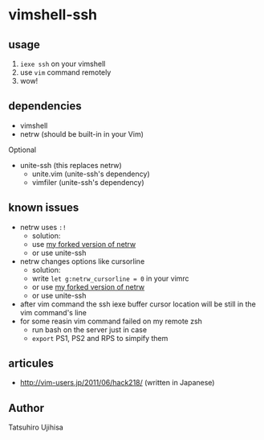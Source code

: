 # vimshell-ssh

## usage

1. `iexe ssh` on your vimshell
2. use `vim` command remotely
3. wow!

## dependencies

* vimshell
* netrw (should be built-in in your Vim)

Optional

* unite-ssh (this replaces netrw)
    * unite.vim (unite-ssh's dependency)
    * vimfiler (unite-ssh's dependency)

## known issues

* netrw uses `:!`
    * solution:
    * use [my forked version of netrw](https://github.com/ujihisa/netrw.vim)
    * or use unite-ssh
* netrw changes options like cursorline
    * solution:
    * write `let g:netrw_cursorline = 0` in your vimrc
    * or use [my forked version of netrw](https://github.com/ujihisa/netrw.vim)
    * or use unite-ssh
* after vim command the ssh iexe buffer cursor location will be still in the vim command's line
* for some reasin vim command failed on my remote zsh
    * run bash on the server just in case
    * `export` PS1, PS2 and RPS to simpify them

## articules

* <http://vim-users.jp/2011/06/hack218/> (written in Japanese)

## Author

Tatsuhiro Ujihisa
